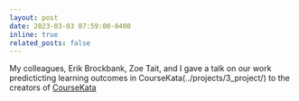 ```yaml
---
layout: post
date: 2023-03-03 07:59:00-0400
inline: true
related_posts: false
---
```


My colleagues, Erik Brockbank, Zoe Tait, and I gave a talk on our work predicticting learning outcomes in CourseKata(../projects/3_project/) to the creators of [CourseKata](https://uclatall.com/)
